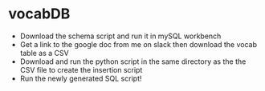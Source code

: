 # vocabDB
- Download the schema script and run it in mySQL workbench
- Get a link to the google doc from me on slack then download the vocab table as a CSV
- Download and run the python script in the same directory as the the CSV file to create the insertion script
- Run the newly generated SQL script!
## 
